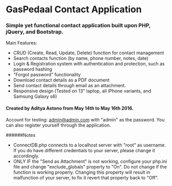 # GasPedaal Contact Application
### Simple yet functional contact application built upon PHP, jQuery, and Bootstrap.

Main Features:
- CRUD (Create, Read, Update, Delete) function for contact management
- Search contacts function (by name, phone number, notes, date)
- Login & Registration system with authentication and protection, such as password hashing
- "Forgot password" functionality
- Download contact details as a PDF document
- Send contact details through email as an attachment.
- Responsive design (Tested on 13" laptop, all iPhone variants, and Samsung Galaxy s6)

#### Created by Aditya Astono from May 14th to May 16th 2016.
Account for testing: admin@admin.com with "admin" as the password. You can also register yourself through the application.

######Notes
- ConnectDB.php connects to a localhost server with "root" as username. If you do have different credentials to your server, please change it accordingly.
- ONLY IF the "Send as Attachment" is not working, configure your php.ini file and change "exclude_globals" property to "On". Do not change if the function is working properly. Changing this property will result in malfunction of your server, to fix it revert that property back to "Off".
